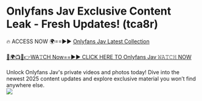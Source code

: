 # Onlyfans Jav Exclusive Content Leak - Fresh Updates! (tca8r)

🔥 ACCESS NOW 🌍==►► <a href="https://tinyurl.com/kvy9nzfs" rel="nofollow">Onlyfans Jav Latest Collection</a>
<br><br>
[🔴🌍📺📱👉WA𝚃CH Now==►► CLICK HERE TO Onlyfans Jav 𝚆𝙰𝚃𝙲𝙷 NOW](https://tinyurl.com/kvy9nzfs)
<br><br>
Unlock Onlyfans Jav's private videos and photos today! Dive into the newest 2025 content updates and explore exclusive material you won’t find anywhere else.
<br>
<a href="https://tinyurl.com/kvy9nzfs" rel="nofollow" data-target="animated-image.originalLink"><img src="https://camo.githubusercontent.com/8a4f000d20f83aca3bf7ec5f350d767afa0574a8a352519fd8cfa583a6f93a33/68747470733a2f2f692e696d6775722e636f6d2f644a486b345a712e676966" data-canonical-src="https://i.imgur.com/dJHk4Zq.gif" style="max-width: 100%; display: inline-block;" data-target="animated-image.originalImage"></a>
<br>
